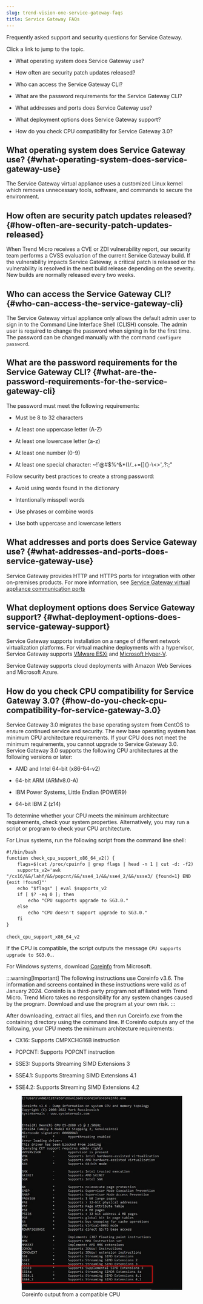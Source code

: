 ```yaml
---
slug: trend-vision-one-service-gateway-faqs
title: Service Gateway FAQs
---
```


Frequently asked support and security questions for Service Gateway.

Click a link to jump to the topic.

- What operating system does Service Gateway use?

- How often are security patch updates released?

- Who can access the Service Gateway CLI?

- What are the password requirements for the Service Gateway CLI?

- What addresses and ports does Service Gateway use?

- What deployment options does Service Gateway support?

- How do you check CPU compatibility for Service Gateway 3.0?

## What operating system does Service Gateway use? {#what-operating-system-does-service-gateway-use}

The Service Gateway virtual appliance uses a customized Linux kernel which removes unnecessary tools, software, and commands to secure the environment.

## How often are security patch updates released? {#how-often-are-security-patch-updates-released}

When Trend Micro receives a CVE or ZDI vulnerability report, our security team performs a CVSS evaluation of the current Service Gateway build. If the vulnerability impacts Service Gateway, a critical patch is released or the vulnerability is resolved in the next build release depending on the severity. New builds are normally released every two weeks.

## Who can access the Service Gateway CLI? {#who-can-access-the-service-gateway-cli}

The Service Gateway virtual appliance only allows the default admin user to sign in to the Command Line Interface Shell (CLISH) console. The admin user is required to change the password when signing in for the first time. The password can be changed manually with the command `configure password`.

## What are the password requirements for the Service Gateway CLI? {#what-are-the-password-requirements-for-the-service-gateway-cli}

The password must meet the following requirements:

- Must be 8 to 32 characters

- At least one uppercase letter (A-Z)

- At least one lowercase letter (a-z)

- At least one number (0-9)

- At least one special character: ~!\`@#$%^&\*()/\_+=\[\]{}-\\\<\>',.?:;"

Follow security best practices to create a strong password:

- Avoid using words found in the dictionary

- Intentionally misspell words

- Use phrases or combine words

- Use both uppercase and lowercase letters

## What addresses and ports does Service Gateway use? {#what-addresses-and-ports-does-service-gateway-use}

Service Gateway provides HTTP and HTTPS ports for integration with other on-premises products. For more information, see [Service Gateway virtual appliance communication ports](sg-ports-used.md)

## What deployment options does Service Gateway support? {#what-deployment-options-does-service-gateway-support}

Service Gateway supports installation on a range of different network virtualization platforms. For virtual machine deployments with a hypervisor, Service Gateway supports [VMware ESXi](sg-virtual-app-vmware-esxi.md) and [Microsoft Hyper-V](deploy-virtual-appliance-ms-hyper-v.md).

Service Gateway supports cloud deployments with Amazon Web Services and Microsoft Azure.

## How do you check CPU compatibility for Service Gateway 3.0? {#how-do-you-check-cpu-compatibility-for-service-gateway-3.0}

Service Gateway 3.0 migrates the base operating system from CentOS to ensure continued service and security. The new base operating system has minimum CPU architecture requirements. If your CPU does not meet the minimum requirements, you cannot upgrade to Service Gateway 3.0. Service Gateway 3.0 supports the following CPU architectures at the following versions or later:

- AMD and Intel 64-bit (x86-64-v2)

- 64-bit ARM (ARMv8.0-A)

- IBM Power Systems, Little Endian (POWER9)

- 64-bit IBM Z (z14)

To determine whether your CPU meets the minimum architecture requirements, check your system properties. Alternatively, you may run a script or program to check your CPU architecture.

For Linux systems, run the following script from the command line shell:

``` codeblock
#!/bin/bash
function check_cpu_support_x86_64_v2() {
    flags=$(cat /proc/cpuinfo | grep flags | head -n 1 | cut -d: -f2)
    supports_v2='awk "/cx16/&&/lahf/&&/popcnt/&&/sse4_1/&&/sse4_2/&&/ssse3/ {found=1} END {exit !found}"'
    echo "$flags" | eval $supports_v2
    if [ $? -eq 0 ]; then
        echo "CPU supports upgrade to SG3.0."
    else
        echo "CPU doesn't support upgrade to SG3.0."
    fi
}
  
check_cpu_support_x86_64_v2
```

If the CPU is compatible, the script outputs the message `CPU supports upgrade to SG3.0.`.

For Windows systems, download [Coreinfo](https://learn.microsoft.com/en-us/sysinternals/downloads/coreinfo) from Microsoft.

:::warning[Important]
The following instructions use Coreinfo v3.6. The information and screens contained in these instructions were valid as of January 2024. Coreinfo is a third-party program not affiliated with Trend Micro. Trend Micro takes no responsibility for any system changes caused by the program. Download and use the program at your own risk.
:::

After downloading, extract all files, and then run Coreinfo.exe from the containing directory using the command line. If Coreinfo outputs any of the following, your CPU meets the minimum architecture requirements:

- CX16: Supports CMPXCHG16B instruction

- POPCNT: Supports POPCNT instruction

- SSE3: Supports Streaming SIMD Extensions 3

- SSE4.1: Supports Streaming SIMD Extensions 4.1

- SSE4.2: Supports Streaming SIMD Extensions 4.2

<figure>
<img src="./images/Coreinfo_CPU_check=GUID-024523af-ff5f-4dce-a8d5-83e1fca562c1.webp" />
<figcaption>Coreinfo output from a compatible CPU</figcaption>
</figure>
